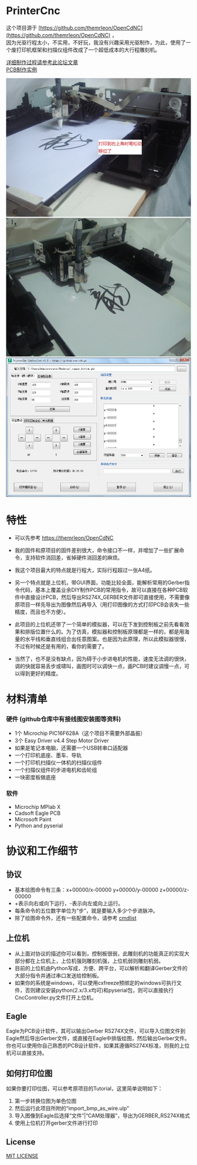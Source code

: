 # PrinterCnc
这个项目源于 [https://github.com/themrleon/OpenCdNC](https://github.com/themrleon/OpenCdNC) ，
<br />
因为光驱行程太小，不实用，不好玩，我没有兴趣采用光驱制作，为此，使用了一个废打印机框架和扫描仪组件改成了一个超低成本的大行程雕刻机。<br />

[详细制作过程请参考此论坛文章](http://bbs.mydigit.cn/read.php?tid=1249614)
<br />
[PCB制作实例](http://bbs.mydigit.cn/read.php?tid=1273975)

![正面](https://raw.githubusercontent.com/cdhigh/PrinterCnc/master/Photos/%E6%95%B4%E6%9C%BA%E6%AD%A3%E9%9D%A2.JPG)
![打印效果](https://raw.githubusercontent.com/cdhigh/PrinterCnc/master/Photos/%E6%89%93%E5%8D%B0%E9%BE%99%E5%AD%97.JPG)
![上位机](https://raw.githubusercontent.com/cdhigh/PrinterCnc/master/Photos/%E4%B8%8A%E4%BD%8D%E6%9C%BA.JPG)

# 特性
* 可以先参考 [https://themrleon/OpenCdNC](https://themrleon/OpenCdNC)

* 我的固件和原项目的固件差别很大，命令接口不一样，并增加了一些扩展命令，支持软件消回差，省掉硬件消回差的麻烦。

* 我这个项目最大的特点就是行程大，实际行程超过一张A4纸。

* 另一个特点就是上位机，带GUI界面，功能比较全面，能解析常用的Gerber指令代码，基本上覆盖业余DIY制作PCB的常用指令，故可以直接在各种PCB软件中直接设计PCB，然后导出RS274X\_GERBER文件即可直接使用，不需要像原项目一样先导出为图像然后再导入（用打印图像的方式打印PCB会丧失一些精度，而且也不方便）。

* 此项目的上位机还带了一个简单的模拟器，可以在下发到控制板之前先看看效果和排版位置什么的。为了仿真，模拟器和控制板原理都是一样的，都是用海量的水平线和垂直线组合出任意图案。也是因为此原理，所以此模拟器很慢，不过有时候还是有用的，看你的需要了。

* 当然了，也不是没有缺点，因为碍于小步进电机的性能，速度无法调的很快，调的快就容易丢步或啸叫，画图时可以调快一点，画PCB时建议调慢一点，可以得到更好的精度。

# 材料清单
### 硬件 (github仓库中有接线图安装图等资料)
* 1个 Microchip PIC16F628A（这个项目不需要外部晶振）
* 3个 Easy Driver v4.4 Step Motor Driver
* 如果是笔记本电脑，还需要一个USB转串口适配器
* 一个打印机底座、墨车、导轨
* 一个打印机扫描仪一体机的扫描仪组件
* 一个扫描仪组件的步进电机和齿轮组
* 一块密度板做底座

### 软件
* Microchip MPlab X
* Cadsoft Eagle PCB
* Microsoft Paint
* Python and pyserial

# 协议和工作细节
## 协议
* 基本绘图命令有三条：x+00000/x-00000 y+00000/y-00000 z+00000/z-00000
* \+表示向右或向下运行，\-表示向左或向上运行。
* 每条命令的五位数字单位为“步”，就是要输入多少个步进脉冲。
* 除了绘图命令外，还有一些配置命令，请参考 [cmdlist](https://github.com/cdhigh/PrinterCnc/blob/master/Firmware/cmdlist.md)

## 上位机
* 从上面对协议的描述你可以看到，控制板很弱，此雕刻机的功能真正的实现大部分都在上位机上，上位机强则雕刻机强，上位机弱则雕刻机弱。
* 目前的上位机由Python写成，方便、跨平台，可以解析和翻译Gerber文件的大部分指令并通过串口发送给控制板。
* 如果你的系统是windows，可以使用cxfreeze预绑定的windows可执行文件，否则建议安装python(2.x/3.x均可)和pyserial包，则可以直接执行CncController.py文件打开上位机。

## Eagle
Eagle为PCB设计软件，其可以输出Gerber RS274X文件，可以导入位图文件到Eagle然后导出Gerber文件，或直接在Eagle中排版绘图，然后输出Gerber文件。</div>
你也可以使用你自己熟悉的PCB设计软件，如果其遵循RS274X标准，则我的上位机可以直接支持。

## 如何打印位图
如果你要打印位图，可以参考原项目的Tutorial，这里简单说明如下：
1. 第一步转换位图为单色位图
2. 然后运行此项目所附的“import_bmp_as_wire.ulp”
3. 导入图像到Eagle后选择“文件”|“CAM处理器”，导出为GERBER_RS274X格式
4. 使用上位机打开gerber文件进行打印

## License
[MIT LICENSE](https://github.com/themrleon/OpenCdNC/blob/master/LICENSE)
